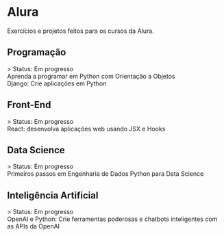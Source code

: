 <h1>Alura</h1>

Exercícios e projetos feitos para os cursos da Alura.

<h2>Programação</h2>
> Status: Em progresso
<br>Aprenda a programar em Python com Orientação a Objetos</br>
Django: Crie aplicações em Python

<h2>Front-End</h2>
> Status: Em progresso
<br>React: desenvolva aplicações web usando JSX e Hooks</br>

<h2>Data Science</h2>
> Status: Em progresso
<br>Primeiros passos em Engenharia de Dados
Python para Data Science

<h2>Inteligência Artificial</h2>
> Status: Em progresso
<br>OpenAI e Python: Crie ferramentas poderosas e chatbots inteligentes com as APIs da OpenAI</br>

